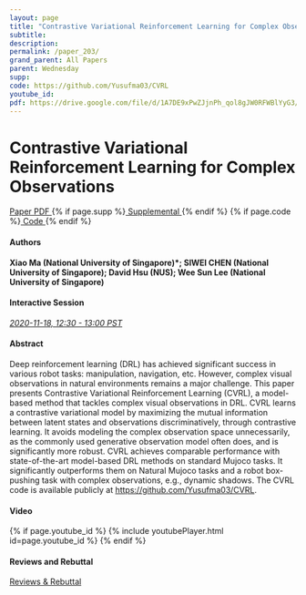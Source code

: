 ```yaml
---
layout: page
title: "Contrastive Variational Reinforcement Learning for Complex Observations"
subtitle: 
description:
permalink: /paper_203/
grand_parent: All Papers
parent: Wednesday
supp: 
code: https://github.com/Yusufma03/CVRL
youtube_id: 
pdf: https://drive.google.com/file/d/1A7DE9xPwZJjnPh_qol8gJW0RFWBlYyG3/view
---
```


# Contrastive Variational Reinforcement Learning for Complex Observations

<a href="https://drive.google.com/file/d/1A7DE9xPwZJjnPh_qol8gJW0RFWBlYyG3/view" target="_blank" rel="noopener noreferrer" class="btn btn-blue"><i class="fa fa-file-text-o" aria-hidden="true"></i> Paper PDF </a> {% if page.supp %}<a href="" target="_blank" rel="noopener noreferrer" class="btn btn-green"><i class="fa fa-file-text-o" aria-hidden="true"></i> Supplemental </a>{% endif %} {% if page.code %}<a href="https://github.com/Yusufma03/CVRL" target="_blank" rel="noopener noreferrer" class="btn"><i class="fa fa-github" aria-hidden="true"></i> Code </a>{% endif %} 

#### Authors
**Xiao Ma (National University of Singapore)*; SIWEI CHEN (National University of Singapore); David Hsu (NUS); Wee Sun Lee (National University of Singapore)**

#### Interactive Session
<a href="https://pheedloop.com/corl2020/virtual/?page=sessions&section=SESHFCYOAQYDAR0VB" target="_blank" rel="noopener noreferrer"><em>2020-11-18, 12:30 - 13:00 PST </em></a>

#### Abstract
Deep reinforcement learning (DRL) has achieved significant success in various robot tasks: manipulation, navigation, etc. However, complex visual observations in natural environments remains a major challenge. This paper presents Contrastive Variational Reinforcement Learning (CVRL), a model-based method that tackles complex visual observations in  DRL.  CVRL learns a contrastive variational model by maximizing the mutual information between latent states and observations discriminatively, through contrastive learning. It avoids modeling the complex observation space unnecessarily, as the commonly used generative observation model often does,  and is significantly more robust. CVRL achieves comparable performance with state-of-the-art model-based DRL methods on standard Mujoco tasks. It significantly outperforms them on Natural Mujoco tasks and a robot box-pushing task with complex observations, e.g., dynamic shadows. The CVRL code is available publicly at <a href="https://github.com/Yusufma03/CVRL" target="_blank">https://github.com/Yusufma03/CVRL</a>.

#### Video
{% if page.youtube_id %}
{% include youtubePlayer.html id=page.youtube_id %}
{% endif %}

#### Reviews and Rebuttal
<a href="https://drive.google.com/file/d/1iAcvTSzGPihdgXucUx4j-7Ac44hbhX_I/view" target="_blank" rel="noopener noreferrer" class="btn btn-purple"><i class="fa fa-pencil-square-o" aria-hidden="true"></i> Reviews & Rebuttal </a>

